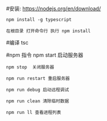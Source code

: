 #安装:
    https://nodejs.org/en/download/
    
    npm install -g typescript

    在根目录 打开命令行 执行 npm install

#编译
    tsc

#npm 指令
    npm start 启动服务器

    npm stop  关闭服务器

    npm run restart 重启服务器

    npm run debug 启动远程调试
    
    npm run clean 清除临时数据
    
    npm run ll 查看进程列表
